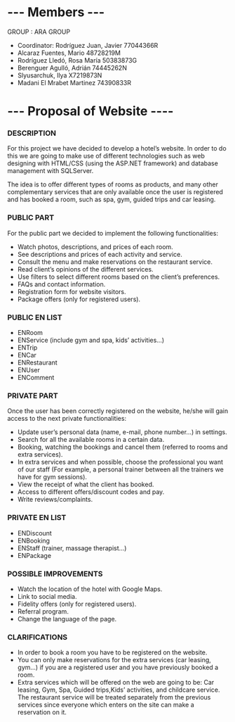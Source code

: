 # --- Members --- #

GROUP : ARA GROUP
- Coordinator: Rodríguez Juan, Javier 77044366R
- Alcaraz Fuentes, Mario 48728219M
- Rodríguez Lledó, Rosa María 50383873G
- Berenguer Agulló, Adrián 74445262N
- Slyusarchuk, Ilya X7219873N
- Madani El Mrabet Martinez 74390833R

# --- Proposal of Website ---- #

### DESCRIPTION ###
For this project we have decided to develop a hotel’s website. In order to do this we are going to make use of different technologies such as web designing with HTML/CSS (using the ASP.NET framework) and database management with SQLServer.

The idea is to offer different types of rooms as products, and many other complementary services that are only available once the user is registered and has booked a room, such as spa, gym, guided trips and car leasing. 


### PUBLIC PART ###
For the public part we decided to implement the following functionalities:
  - Watch photos, descriptions, and prices of each room.
  - See descriptions and prices of each activity and service.
  - Consult the menu and make reservations on the restaurant service.
  - Read client’s opinions of the different services.
  - Use filters to select different rooms based on the client’s preferences.
  - FAQs and contact information.
  - Registration form for website visitors.
  - Package offers (only for registered users).

### PUBLIC EN LIST ###
  - ENRoom
  - ENService (include gym and spa, kids’ activities...)
  - ENTrip
  - ENCar
  - ENRestaurant
  - ENUser
  - ENComment

### PRIVATE PART 
Once the user has been correctly registered on the website, he/she will gain access to the next private functionalities:
  - Update user’s personal data (name, e-mail, phone number…) in settings.
  - Search for all the available rooms in a certain data.
  - Booking, watching the bookings and cancel them (referred to rooms and extra services).
  - In extra services and when possible, choose the professional you want of our staff (For example, a personal trainer between all the trainers we have for gym                     sessions).
  - View the receipt of what the client has booked. 
  - Access to different offers/discount codes and pay.
  - Write reviews/complaints.

### PRIVATE EN LIST ###
  - ENDiscount
  - ENBooking
  - ENStaff (trainer, massage therapist...)
  - ENPackage


### POSSIBLE IMPROVEMENTS ###
  - Watch the location of the hotel with Google Maps.
  - Link to social media.
  - Fidelity offers (only for registered users).
  - Referral program.
  - Change the language of the page.

### CLARIFICATIONS ###
  - In order to book a room you have to be registered on the website.
  - You can only make reservations for the extra services (car leasing, gym...) if you are a registered user and you have previously booked a room.
  - Extra services which will be offered on the web are going to be: Car leasing, Gym, Spa, Guided trips,Kids’ activities, and childcare service. The restaurant service will be     treated separately from the previous services since everyone which enters on the site can make a reservation on it.
